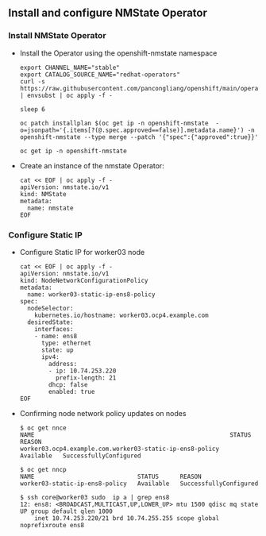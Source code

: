## Install and configure NMState Operator

### Install NMState Operator
* Install the Operator using the openshift-nmstate namespace
  ```
  export CHANNEL_NAME="stable"
  export CATALOG_SOURCE_NAME="redhat-operators"
  curl -s https://raw.githubusercontent.com/pancongliang/openshift/main/operator/nmstate/operator.yaml | envsubst | oc apply -f -

  sleep 6
  
  oc patch installplan $(oc get ip -n openshift-nmstate  -o=jsonpath='{.items[?(@.spec.approved==false)].metadata.name}') -n openshift-nmstate --type merge --patch '{"spec":{"approved":true}}'
 
  oc get ip -n openshift-nmstate
  ```


* Create an instance of the nmstate Operator:
  ```
  cat << EOF | oc apply -f -
  apiVersion: nmstate.io/v1
  kind: NMState
  metadata:
    name: nmstate
  EOF
  ```

### Configure Static IP
* Configure Static IP for worker03 node
  ```
  cat << EOF | oc apply -f -
  apiVersion: nmstate.io/v1
  kind: NodeNetworkConfigurationPolicy
  metadata:
    name: worker03-static-ip-ens8-policy 
  spec:
    nodeSelector:
      kubernetes.io/hostname: worker03.ocp4.example.com
    desiredState:
      interfaces:
      - name: ens8
        type: ethernet
        state: up
        ipv4:
          address:
          - ip: 10.74.253.220
            prefix-length: 21
          dhcp: false
          enabled: true
  EOF
  ```

* Confirming node network policy updates on nodes
  ```
  $ oc get nnce
  NAME                                                       STATUS      REASON
  worker03.ocp4.example.com.worker03-static-ip-ens8-policy   Available   SuccessfullyConfigured

  $ oc get nncp
  NAME                             STATUS      REASON
  worker03-static-ip-ens8-policy   Available   SuccessfullyConfigured

  $ ssh core@worker03 sudo  ip a | grep ens8 
  12: ens8: <BROADCAST,MULTICAST,UP,LOWER_UP> mtu 1500 qdisc mq state UP group default qlen 1000
      inet 10.74.253.220/21 brd 10.74.255.255 scope global noprefixroute ens8
  ```
